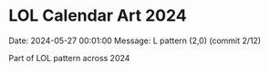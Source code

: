 # LOL Calendar Art 2024

Date: 2024-05-27 00:01:00
Message: L pattern (2,0) (commit 2/12)

Part of LOL pattern across 2024
